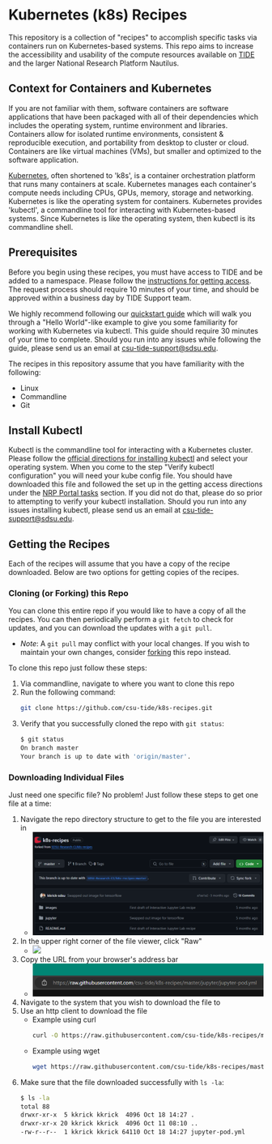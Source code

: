 # Kubernetes (k8s) Recipes
This repository is a collection of "recipes" to accomplish specific tasks via containers run on Kubernetes-based systems.
This repo aims to increase the accessibility and usability of the compute resources available on [TIDE](https://csu-tide.github.io/) and the larger National Research Platform Nautilus.

## Context for Containers and Kubernetes
If you are not familiar with them, software containers are software applications that have been packaged with all of their dependencies which includes the operating system, runtime environment and libraries. Containers allow for isolated runtime environments, consistent & reproducible execution, and portability from desktop to cluster or cloud. Containers are like virtual machines (VMs), but smaller and optimized to the software application.

[Kubernetes](https://kubernetes.io/), often shortened to 'k8s', is a container orchestration platform that runs many containers at scale. Kubernetes manages each container's compute needs including CPUs, GPUs, memory, storage and networking. Kubernetes is like the operating system for containers. Kubernetes provides 'kubectl', a commandline tool for interacting with Kubernetes-based systems. Since Kubernetes is like the operating system, then kubectl is its commandline shell.

## Prerequisites
Before you begin using these recipes, you must have access to TIDE and be added to a namespace. 
Please follow the [instructions for getting access](https://csu-tide.github.io/containerization/gettingaccess).
The request process should require 10 minutes of your time, and should be approved within a business day by TIDE Support team.

We highly recommend following our [quickstart guide](https://csu-tide.github.io/containerization/quickstart) which will walk you through a "Hello World"-like example to give you some familiarity for working with Kubernetes via kubectl. 
This guide should require 30 minutes of your time to complete.
Should you run into any issues while following the guide, please send us an email at csu-tide-support@sdsu.edu.

The recipes in this repository assume that you have familiarity with the following:
- Linux
- Commandline
- Git

## Install Kubectl
Kubectl is the commandline tool for interacting with a Kubernetes cluster.
Please follow the [official directions for installing kubectl](https://kubernetes.io/docs/tasks/tools/#kubectl) and select your operating system.
When you come to the step "Verify kubectl configuration" you will need your kube config file.
You should have downloaded this file and followed the set up in the getting access directions under the [NRP Portal tasks](https://csu-tide.github.io/containerization/gettingaccess#nrp-portal-tasks) section.
If you did not do that, please do so prior to attempting to verify your kubectl installation.
Should you run into any issues installing kubectl, please send us an email at csu-tide-support@sdsu.edu.

## Getting the Recipes
Each of the recipes will assume that you have a copy of the recipe downloaded. Below are two options for getting copies of the recipes.

### Cloning (or Forking) this Repo
You can clone this entire repo if you would like to have a copy of all the recipes. You can then periodically perform a `git fetch` to check for updates, and you can download the updates with a `git pull`.
- *Note*: A `git pull` may conflict with your local changes. If you wish to maintain your own changes, consider [forking](https://docs.github.com/en/get-started/quickstart/fork-a-repo) this repo instead.

To clone this repo just follow these steps:
1. Via commandline, navigate to where you want to clone this repo
1. Run the following command:
    ```bash
    git clone https://github.com/csu-tide/k8s-recipes.git
    ```
1. Verify that you successfully cloned the repo with `git status`:
    ```bash
    $ git status
    On branch master
    Your branch is up to date with 'origin/master'.
    ```

### Downloading Individual Files
Just need one specific file? No problem! Just follow these steps to get one file at a time:

1. Navigate the repo directory structure to get to the file you are interested in
    - ![](./images/k8s-recipe-readme1.png)
1. In the upper right corner of the file viewer, click "Raw"
    - ![](./images/k8s-recipe-readme2.png)
1. Copy the URL from your browser's address bar
    - ![](./images/k8s-recipe-readme3.png)
1. Navigate to the system that you wish to download the file to
1. Use an http client to download the file
    - Example using curl
        ```bash
        curl -O https://raw.githubusercontent.com/csu-tide/k8s-recipes/master/jupyter/jupyter-pod.yml
        ```
    - Example using wget
        ```bash
        wget https://raw.githubusercontent.com/csu-tide/k8s-recipes/master/jupyter/jupyter-pod.yml
        ```
1. Make sure that the file downloaded successfully with `ls -la`:
    ```bash
    $ ls -la
    total 88
    drwxr-xr-x  5 kkrick kkrick  4096 Oct 18 14:27 .
    drwxr-xr-x 20 kkrick kkrick  4096 Oct 11 08:10 ..
    -rw-r--r--  1 kkrick kkrick 64110 Oct 18 14:27 jupyter-pod.yml
    ```
